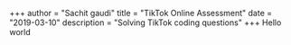 +++
author = "Sachit gaudi"
title = "TikTok Online Assessment"
date = "2019-03-10"
description = "Solving TikTok coding questions"
+++
Hello world